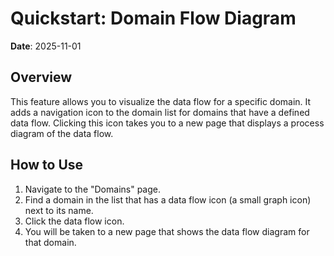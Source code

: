 # Quickstart: Domain Flow Diagram

**Date**: 2025-11-01

## Overview

This feature allows you to visualize the data flow for a specific domain. It adds a navigation icon to the domain list for domains that have a defined data flow. Clicking this icon takes you to a new page that displays a process diagram of the data flow.

## How to Use

1. Navigate to the "Domains" page.
2. Find a domain in the list that has a data flow icon (a small graph icon) next to its name.
3. Click the data flow icon.
4. You will be taken to a new page that shows the data flow diagram for that domain.
